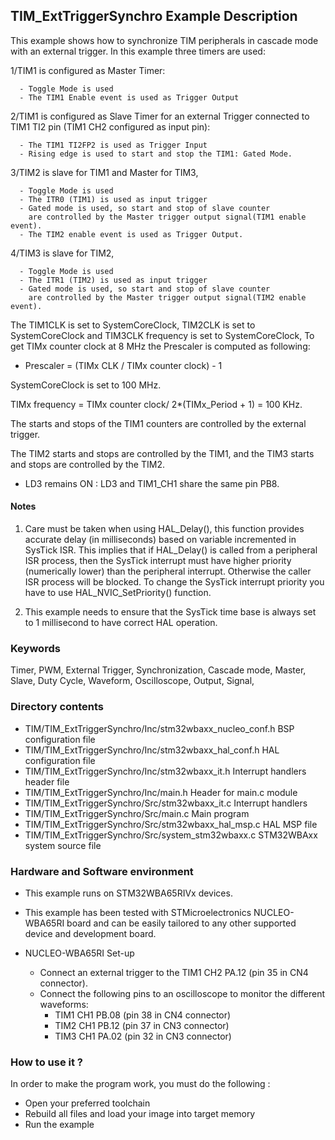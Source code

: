 ## <b>TIM_ExtTriggerSynchro Example Description</b>

 This example shows how to synchronize TIM peripherals in cascade mode with an external trigger.
 In this example three timers are used:

  1/TIM1 is configured as Master Timer:

      - Toggle Mode is used
      - The TIM1 Enable event is used as Trigger Output 

  2/TIM1 is configured as Slave Timer for an external Trigger connected to TIM1 
    TI2 pin (TIM1 CH2 configured as input pin):

      - The TIM1 TI2FP2 is used as Trigger Input
      - Rising edge is used to start and stop the TIM1: Gated Mode.

  3/TIM2 is slave for TIM1 and Master for TIM3,

      - Toggle Mode is used
      - The ITR0 (TIM1) is used as input trigger 
      - Gated mode is used, so start and stop of slave counter
        are controlled by the Master trigger output signal(TIM1 enable event).
      - The TIM2 enable event is used as Trigger Output. 

  4/TIM3 is slave for TIM2,

      - Toggle Mode is used
      - The ITR1 (TIM2) is used as input trigger
      - Gated mode is used, so start and stop of slave counter
        are controlled by the Master trigger output signal(TIM2 enable event).

   The TIM1CLK is set to SystemCoreClock, 
   TIM2CLK is set to SystemCoreClock and 
   TIM3CLK frequency is set to SystemCoreClock,
   To get TIMx counter clock at 8 MHz the Prescaler is computed as following: 

   - Prescaler = (TIMx CLK / TIMx counter clock) - 1

   SystemCoreClock is set to 100 MHz.

   TIMx frequency = TIMx  counter clock/ 2*(TIMx_Period + 1) = 100 KHz.
   
  The starts and stops of the TIM1 counters are controlled by the external trigger.

  The TIM2 starts and stops are controlled by the TIM1, and the TIM3 starts and 
  stops are controlled by the TIM2.

  - LD3 remains ON : LD3 and TIM1_CH1 share the same pin PB8.

#### <b>Notes</b>

 1. Care must be taken when using HAL_Delay(), this function provides accurate
    delay (in milliseconds) based on variable incremented in SysTick ISR. This
    implies that if HAL_Delay() is called from a peripheral ISR process, then 
    the SysTick interrupt must have higher priority (numerically lower)
    than the peripheral interrupt. Otherwise the caller ISR process will be blocked.
    To change the SysTick interrupt priority you have to use HAL_NVIC_SetPriority() function.

 2. This example needs to ensure that the SysTick time base is always set to 1 millisecond
      to have correct HAL operation.

### <b>Keywords</b>

Timer, PWM, External Trigger, Synchronization, Cascade mode, Master, Slave, Duty Cycle, Waveform,
Oscilloscope, Output, Signal,

### <b>Directory contents</b>

  - TIM/TIM_ExtTriggerSynchro/Inc/stm32wbaxx_nucleo_conf.h     BSP configuration file
  - TIM/TIM_ExtTriggerSynchro/Inc/stm32wbaxx_hal_conf.h        HAL configuration file
  - TIM/TIM_ExtTriggerSynchro/Inc/stm32wbaxx_it.h              Interrupt handlers header file
  - TIM/TIM_ExtTriggerSynchro/Inc/main.h                       Header for main.c module  
  - TIM/TIM_ExtTriggerSynchro/Src/stm32wbaxx_it.c              Interrupt handlers
  - TIM/TIM_ExtTriggerSynchro/Src/main.c                       Main program
  - TIM/TIM_ExtTriggerSynchro/Src/stm32wbaxx_hal_msp.c         HAL MSP file
  - TIM/TIM_ExtTriggerSynchro/Src/system_stm32wbaxx.c          STM32WBAxx system source file

### <b>Hardware and Software environment</b>

  - This example runs on STM32WBA65RIVx devices.
    
  - This example has been tested with STMicroelectronics NUCLEO-WBA65RI 
    board and can be easily tailored to any other supported device 
    and development board.

  - NUCLEO-WBA65RI Set-up
    - Connect an external trigger to the TIM1 CH2 PA.12 (pin 35 in CN4 connector).
    - Connect the following pins to an oscilloscope to monitor the different waveforms:
      - TIM1 CH1 PB.08 (pin 38 in CN4 connector)
      - TIM2 CH1 PB.12 (pin 37 in CN3 connector)
      - TIM3 CH1 PA.02 (pin 32 in CN3 connector)
	  
### <b>How to use it ?</b>

In order to make the program work, you must do the following :

 - Open your preferred toolchain
 - Rebuild all files and load your image into target memory
 - Run the example

